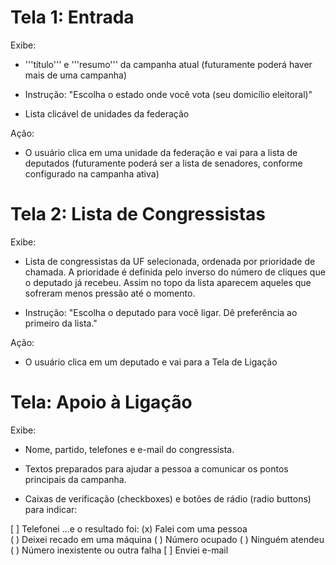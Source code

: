 Tela 1: Entrada
===============================

Exibe: 

* '''título''' e '''resumo''' da campanha atual (futuramente poderá haver mais de uma campanha)

* Instrução: "Escolha o estado onde você vota (seu domicílio eleitoral)"

* Lista clicável de unidades da federação

Ação:

* O usuário clica em uma unidade da federação e vai para a lista de deputados (futuramente poderá ser a lista de senadores, conforme configurado na campanha ativa)

Tela 2: Lista de Congressistas
=============================== 

Exibe:

* Lista de congressistas da UF selecionada, ordenada por prioridade de chamada. A prioridade é definida pelo inverso do número de cliques que o deputado já recebeu. Assim no topo da lista aparecem aqueles que sofreram menos pressão até o momento.

* Instrução: "Escolha o deputado para você ligar. Dê preferência ao primeiro da lista."

Ação:

* O usuário clica em um deputado e vai para a Tela de Ligação

Tela: Apoio à Ligação
===============================

Exibe:

* Nome, partido, telefones e e-mail do congressista.

* Textos preparados para ajudar a pessoa a comunicar os pontos principais da campanha.

* Caixas de verificação (checkboxes) e botões de rádio (radio buttons) para indicar:

 [ ] Telefonei 
     ...e o resultado foi:
     (x) Falei com uma pessoa  
     ( ) Deixei recado em uma máquina
     ( ) Número ocupado
     ( ) Ninguém atendeu
     ( ) Número inexistente ou outra falha
 [ ] Enviei e-mail
